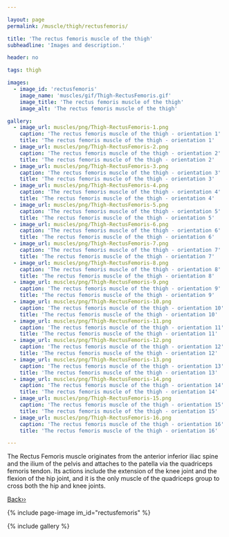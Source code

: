 ```yaml
---

layout: page
permalink: /muscle/thigh/rectusfemoris/

title: 'The rectus femoris muscle of the thigh'
subheadline: 'Images and description.'

header: no

tags: thigh

images:
  - image_id: 'rectusfemoris'
    image_name: 'muscles/gif/Thigh-RectusFemoris.gif'
    image_title: 'The rectus femoris muscle of the thigh'
    image_alt: 'The rectus femoris muscle of the thigh' 

gallery:
  - image_url: muscles/png/Thigh-RectusFemoris-1.png
    caption: 'The rectus femoris muscle of the thigh - orientation 1'
    title: 'The rectus femoris muscle of the thigh - orientation 1'
  - image_url: muscles/png/Thigh-RectusFemoris-2.png
    caption: 'The rectus femoris muscle of the thigh - orientation 2'
    title: 'The rectus femoris muscle of the thigh - orientation 2'
  - image_url: muscles/png/Thigh-RectusFemoris-3.png
    caption: 'The rectus femoris muscle of the thigh - orientation 3'
    title: 'The rectus femoris muscle of the thigh - orientation 3'
  - image_url: muscles/png/Thigh-RectusFemoris-4.png
    caption: 'The rectus femoris muscle of the thigh - orientation 4'
    title: 'The rectus femoris muscle of the thigh - orientation 4'
  - image_url: muscles/png/Thigh-RectusFemoris-5.png
    caption: 'The rectus femoris muscle of the thigh - orientation 5'
    title: 'The rectus femoris muscle of the thigh - orientation 5'
  - image_url: muscles/png/Thigh-RectusFemoris-6.png
    caption: 'The rectus femoris muscle of the thigh - orientation 6'
    title: 'The rectus femoris muscle of the thigh - orientation 6'
  - image_url: muscles/png/Thigh-RectusFemoris-7.png
    caption: 'The rectus femoris muscle of the thigh - orientation 7'
    title: 'The rectus femoris muscle of the thigh - orientation 7'
  - image_url: muscles/png/Thigh-RectusFemoris-8.png
    caption: 'The rectus femoris muscle of the thigh - orientation 8'
    title: 'The rectus femoris muscle of the thigh - orientation 8'
  - image_url: muscles/png/Thigh-RectusFemoris-9.png
    caption: 'The rectus femoris muscle of the thigh - orientation 9'
    title: 'The rectus femoris muscle of the thigh - orientation 9'
  - image_url: muscles/png/Thigh-RectusFemoris-10.png
    caption: 'The rectus femoris muscle of the thigh - orientation 10'
    title: 'The rectus femoris muscle of the thigh - orientation 10'
  - image_url: muscles/png/Thigh-RectusFemoris-11.png
    caption: 'The rectus femoris muscle of the thigh - orientation 11'
    title: 'The rectus femoris muscle of the thigh - orientation 11'
  - image_url: muscles/png/Thigh-RectusFemoris-12.png
    caption: 'The rectus femoris muscle of the thigh - orientation 12'
    title: 'The rectus femoris muscle of the thigh - orientation 12'
  - image_url: muscles/png/Thigh-RectusFemoris-13.png
    caption: 'The rectus femoris muscle of the thigh - orientation 13'
    title: 'The rectus femoris muscle of the thigh - orientation 13'
  - image_url: muscles/png/Thigh-RectusFemoris-14.png
    caption: 'The rectus femoris muscle of the thigh - orientation 14'
    title: 'The rectus femoris muscle of the thigh - orientation 14'
  - image_url: muscles/png/Thigh-RectusFemoris-15.png
    caption: 'The rectus femoris muscle of the thigh - orientation 15'
    title: 'The rectus femoris muscle of the thigh - orientation 15'
  - image_url: muscles/png/Thigh-RectusFemoris-16.png
    caption: 'The rectus femoris muscle of the thigh - orientation 16'
    title: 'The rectus femoris muscle of the thigh - orientation 16'

---
```


The Rectus Femoris muscle originates from the anterior inferior iliac spine and the ilium of the pelvis and attaches to the patella via the quadriceps femoris tendon. Its actions include the extension of the knee joint and the flexion of the hip joint, and it is the only muscle of the quadriceps group to cross both the hip and knee joints.

[Back››](/muscle/thigh/)

{% include page-image im_id="rectusfemoris" %}

{% include gallery %}
